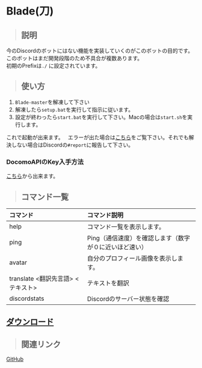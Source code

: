 # Blade(刀)
> ## 説明

今のDiscordのボットにはない機能を実装していくのがこのボットの目的です。   
このボットはまだ開発段階のため不具合が複数あります。  
初期のPrefixは`./` に設定されています。

> ## 使い方
1. `Blade-master`を解凍して下さい
1. 解凍したら`setup.bat`を実行して指示に従います。
1. 設定が終わったら`start.bat`を実行して下さい。Macの場合は`start.sh`を実行します。

これで起動が出来ます。  
エラーが出た場合は[こちら](https://djs-jpn.ga/help)をご覧下さい。それでも解決しない場合はDiscordの`#report`に報告して下さい。  
### DocomoAPIのKey入手方法
[こちら](https://dev.smt.docomo.ne.jp/?p=docs.api.page&api_name=dialogue&p_name=api_1)から出来ます。

> ## コマンド一覧

| コマンド | コマンド説明 |
| :-- | :-- |
| help | コマンド一覧を表示します。 |
| ping | Ping（通信速度）を確認します（数字が０に近いほど速い） |
| avatar | 自分のプロフィール画像を表示します。|
| translate <翻訳先言語> <テキスト> | テキストを翻訳 |
| discordstats | Discordのサーバー状態を確認 |


## [ダウンロード](https://github.com/DJS-JPN/Blade)

> ## 関連リンク
[GitHub](https://github.com/DJS-JPN/Blade)
